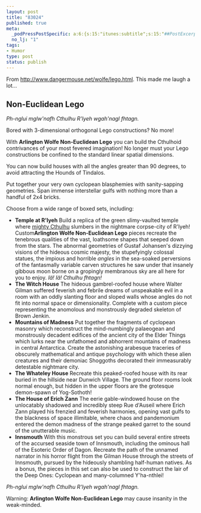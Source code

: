 ```yaml
--- 
layout: post
title: "83024"
published: true
meta: 
  _podPressPostSpecific: a:6:{s:15:"itunes:subtitle";s:15:"##PostExcerpt##";s:14:"itunes:summary";s:15:"##PostExcerpt##";s:15:"itunes:keywords";s:17:"##WordPressCats##";s:13:"itunes:author";s:10:"##Global##";s:15:"itunes:explicit";s:7:"Default";s:12:"itunes:block";s:7:"Default";}
  no_lj: "1"
tags: 
- Humor
type: post
status: publish
---
```

From <a href="http://www.dangermouse.net/wolfe/lego.html">http://www.dangermouse.net/wolfe/lego.html</a>. This made me laugh a lot...

<h2>Non-Euclidean Lego</h2>
<em>Ph-nglui mglw'nafh Cthulhu R'lyeh wgah'nagl fhtagn.</em>

Bored with 3-dimensional orthogonal Lego constructions? No more!

With <strong>Arlington Wolfe Non-Euclidean Lego</strong> you can build the Cthulhoid contrivances of your most fevered imagination! No longer must your Lego constructions be confined to the standard linear spatial dimensions.

You can now build houses with all the angles greater than 90 degrees, to avoid attracting the Hounds of Tindalos.

Put together your very own cyclopean blasphemies with sanity-sapping geometries. Span immense interstellar gulfs with nothing more than a handful of 2x4 bricks.

Choose from a wide range of boxed sets, including:
<ul>
	<li><strong>Temple at R'lyeh</strong>
Build a replica of the green slimy-vaulted temple where <a href="http://www.cis.rit.edu/~jerry/Image/lego/cthulu.html">mighty Cthulhu</a> slumbers in the nightmare corpse-city of R'lyeh! Custom<strong>Arlington Wolfe Non-Euclidean Lego</strong> pieces recreate the tenebrous qualities of the vast, loathsome shapes that seeped down from the stars. The abnormal geometries of Gustaf Johansen's dizzying visions of the hideous cosmic majesty, the stupefyingly colossal statues, the impious and horrible <em>angles</em> in the sea-soaked perversions of the fantasmally variable carven structures he saw under that insanely gibbous moon borne on a gropingly membranous sky are all here for you to enjoy.
<em>Iä! Iä! Cthulhu fhtagn!</em></li>
	<li><strong>The Witch House</strong>
The hideous gambrel-roofed house where Walter Gilman suffered feverish and febrile dreams of unspeakable evil in a room with an oddly slanting floor and sloped walls whose angles do not fit into normal space or dimensionality. Complete with a custom piece representing the anomolous and monstrously degraded skeleton of Brown Jenkin.</li>
	<li><strong>Mountains of Madness</strong>
Put together the fragments of cyclopean masonry which reconstruct the mind-numbingly palaeogean and monstrously decadent edifices of the ancient city of the Elder Things which lurks near the unfathomed and abhorrent mountains of madness in central Antarctica. Create the astonishing arabesque traceries of obscurely mathematical and antique psychology with which these alien creatures and their demoniac Shoggoths decorated their immeasurably detestable nightmare city.</li>
	<li><strong>The Whateley House</strong>
Recreate this peaked-roofed house with its rear buried in the hillside near Dunwich Village. The ground floor rooms look normal enough, but hidden in the upper floors are the grotesque demon-spawn of Yog-Sothoth!</li>
	<li><strong>The House of Erich Zann</strong>
The eerie gable-windowed house on the unlocatably shadowed and incredibly steep Rue d'Auseil where Erich Zann played his frenzied and feverish harmonies, opening vast gulfs to the blackness of space illimitable, where chaos and pandemonium entered the demon madness of the strange peaked garret to the sound of the unutterable music.</li>
	<li><strong>Innsmouth</strong>
With this monstrous set you can build several entire streets of the accursed seaside town of Innsmouth, including the ominous hall of the Esoteric Order of Dagon. Recreate the path of the unnamed narrator in his horror flight from the Gilman House through the streets of Innsmouth, pursued by the hideously shambling half-human natives. As a bonus, the pieces in this set can also be used to construct the lair of the Deep Ones: Cyclopean and many-columned Y'ha-nthlei!</li>
</ul>
<em>Ph-nglui mglw'nafh Cthulhu R'lyeh wgah'nagl fhtagn.</em>

Warning: <strong>Arlington Wolfe Non-Euclidean Lego</strong> may cause insanity in the weak-minded.
